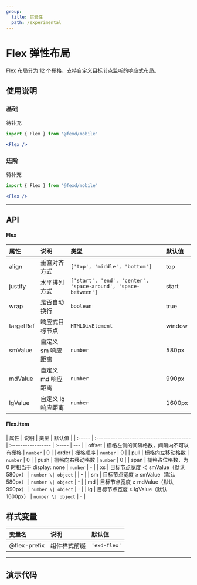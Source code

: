 ```yaml
---
group:
  title: 实验性
  path: /experimental
---
```


# Flex 弹性布局 <ImportCost name="Flex" />

Flex 布局分为 12 个栅格，支持自定义目标节点监听的响应式布局。

## 使用说明

### 基础

待补充

<!-- prettier-ignore -->
```jsx | pure
import { Flex } from '@fexd/mobile'

<Flex />
```

### 进阶

待补充

<!-- prettier-ignore -->
```jsx | pure
import { Flex } from '@fexd/mobile'

<Flex />
```

---

## API

#### Flex

| 属性      | 说明               | 类型                                                          | 默认值 |
| :-------- | :----------------- | :------------------------------------------------------------ | :----- |
| align     | 垂直对齐方式       | `['top', 'middle', 'bottom']`                                 | top    |
| justify   | 水平排列方式       | `['start', 'end', 'center', 'space-around', 'space-between']` | start  |
| wrap      | 是否自动换行       | `boolean`                                                     | true   |
| targetRef | 响应式目标节点     | `HTMLDivElement`                                              | window |
| smValue   | 自定义 sm 响应距离 | `number`                                                      | 580px  |
| mdValue   | 自定义 md 响应距离 | `number`                                                      | 990px  |
| lgValue   | 自定义 lg 响应距离 | `number`                                                      | 1600px |

#### Flex.item

| 属性   | 说明                                      | 类型               | 默认值 |
| :----- | :---------------------------------------- | :----------------- | :----- | --- |
| offset | 栅格左侧的间隔格数，间隔内不可以有栅格    | `number`           | 0      |
| order  | 栅格顺序                                  | `number`           | 0      |
| pull   | 栅格向左移动格数                          | `number`           | 0      |
| push   | 栅格向右移动格数                          | `number`           | 0      |
| span   | 栅格占位格数，为 0 时相当于 display: none | `number`           | -      |
| xs     | 目标节点宽度 ＜ smValue（默认 580px）     | `number \| object` |        | -   |
| sm     | 目标节点宽度 ≥ smValue（默认 580px）      | `number \| object` | -      |
| md     | 目标节点宽度 ≥ mdValue（默认 990px）      | `number \| object` | -      |
| lg     | 目标节点宽度 ≥ lgValue（默认 1600px）     | `number \| object` | -      |

## 样式变量

| 变量名       | 说明         | 默认值      |
| :----------- | :----------- | :---------- |
| @flex-prefix | 组件样式前缀 | `'exd-flex'` |

---

## 演示代码

<code src="./demos/demo1/index.tsx" />
